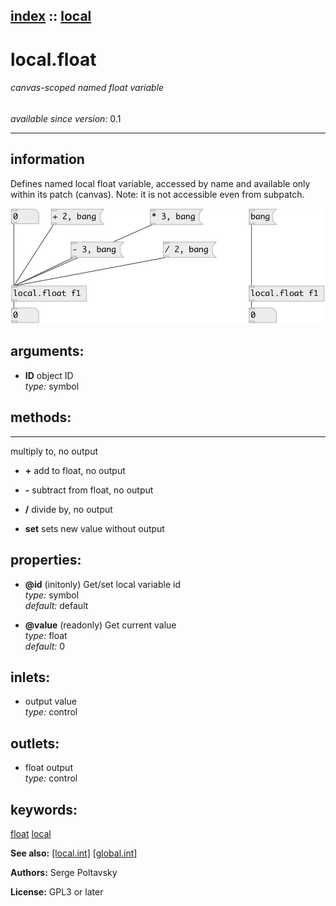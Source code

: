 [index](index.html) :: [local](category_local.html)
---

# local.float

###### canvas-scoped named float variable

*available since version:* 0.1

---


## information
Defines named local float variable, accessed by name and available only within its patch (canvas). Note: it is not accessible even from subpatch.


[![example](../examples/img/local.float.jpg)](../examples/pd/local.float.pd)



## arguments:

* **ID**
object ID<br>
_type:_ symbol<br>



## methods:

* *****
multiply to, no output<br>

* **+**
add to float, no output<br>

* **-**
subtract from float, no output<br>

* **/**
divide by, no output<br>

* **set**
sets new value without output<br>




## properties:

* **@id** (initonly)
Get/set local variable id<br>
_type:_ symbol<br>
_default:_ default<br>

* **@value** (readonly)
Get current value<br>
_type:_ float<br>
_default:_ 0<br>



## inlets:

* output value<br>
_type:_ control



## outlets:

* float output<br>
_type:_ control



## keywords:

[float](keywords/float.html)
[local](keywords/local.html)



**See also:**
[\[local.int\]](local.int.html)
[\[global.int\]](global.int.html)




**Authors:** Serge Poltavsky




**License:** GPL3 or later





